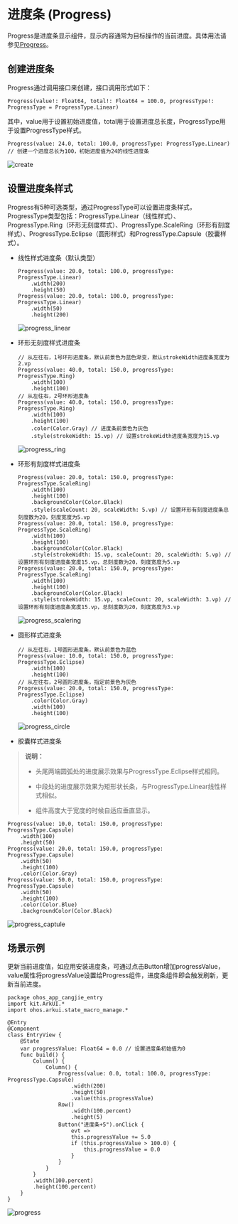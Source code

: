 # 进度条 (Progress)

Progress是进度条显示组件，显示内容通常为目标操作的当前进度。具体用法请参见[Progress](../../../API_Reference/source_zh_cn/arkui-cj/cj-information-display-progress.md)。

## 创建进度条

Progress通过调用接口来创建，接口调用形式如下：

```cangjie
Progress(value!: Float64, total!: Float64 = 100.0, progressType!: ProgressType = ProgressType.Linear)
```

其中，value用于设置初始进度值，total用于设置进度总长度，ProgressType用于设置ProgressType样式。

```cangjie
Progress(value: 24.0, total: 100.0, progressType: ProgressType.Linear) // 创建一个进度总长为100，初始进度值为24的线性进度条
```

![create](figures/create.png)

## 设置进度条样式

Progress有5种可选类型，通过ProgressType可以设置进度条样式，ProgressType类型包括：ProgressType.Linear（线性样式）、 ProgressType.Ring（环形无刻度样式）、ProgressType.ScaleRing（环形有刻度样式）、ProgressType.Eclipse（圆形样式）和ProgressType.Capsule（胶囊样式）。

- 线性样式进度条（默认类型）

  ```cangjie
  Progress(value: 20.0, total: 100.0, progressType: ProgressType.Linear)
      .width(200)
      .height(50)
  Progress(value: 20.0, total: 100.0, progressType: ProgressType.Linear)
      .width(50)
      .height(200)
  ```

  ![progress_linear](figures/progress_linear.png)

- 环形无刻度样式进度条

  ```cangjie
  // 从左往右，1号环形进度条，默认前景色为蓝色渐变，默认strokeWidth进度条宽度为2.vp
  Progress(value: 40.0, total: 150.0, progressType: ProgressType.Ring)
      .width(100)
      .height(100)
  // 从左往右，2号环形进度条
  Progress(value: 40.0, total: 150.0, progressType: ProgressType.Ring)
      .width(100)
      .height(100)
      .color(Color.Gray) // 进度条前景色为灰色
      .style(strokeWidth: 15.vp) // 设置strokeWidth进度条宽度为15.vp
  ```

  ![progress_ring](figures/progress_ring.png)

- 环形有刻度样式进度条

  ```cangjie
  Progress(value: 20.0, total: 150.0, progressType: ProgressType.ScaleRing)
      .width(100)
      .height(100)
      .backgroundColor(Color.Black)
      .style(scaleCount: 20, scaleWidth: 5.vp) // 设置环形有刻度进度条总刻度数为20，刻度宽度为5.vp
  Progress(value: 20.0, total: 150.0, progressType: ProgressType.ScaleRing)
      .width(100)
      .height(100)
      .backgroundColor(Color.Black)
      .style(strokeWidth: 15.vp, scaleCount: 20, scaleWidth: 5.vp) // 设置环形有刻度进度条宽度15.vp，总刻度数为20，刻度宽度为5.vp
  Progress(value: 20.0, total: 150.0, progressType: ProgressType.ScaleRing)
      .width(100)
      .height(100)
      .backgroundColor(Color.Black)
      .style(strokeWidth: 15.vp, scaleCount: 20, scaleWidth: 3.vp) // 设置环形有刻度进度条宽度15.vp，总刻度数为20，刻度宽度为3.vp
  ```

  ![progress_scalering](figures/progress_scalering.png)

- 圆形样式进度条

  ```cangjie
  // 从左往右，1号圆形进度条，默认前景色为蓝色
  Progress(value: 10.0, total: 150.0, progressType: ProgressType.Eclipse)
      .width(100)
      .height(100)
  // 从左往右，2号圆形进度条，指定前景色为灰色
  Progress(value: 20.0, total: 150.0, progressType: ProgressType.Eclipse)
      .color(Color.Gray)
      .width(100)
      .height(100)
  ```

  ![progress_circle](figures/progress_circle.png)

- 胶囊样式进度条

> **说明：**
>
> - 头尾两端圆弧处的进度展示效果与ProgressType.Eclipse样式相同。
>
> - 中段处的进度展示效果为矩形状长条，与ProgressType.Linear线性样式相似。
>
> - 组件高度大于宽度的时候自适应垂直显示。

  ```cangjie
  Progress(value: 10.0, total: 150.0, progressType: ProgressType.Capsule)
      .width(100)
      .height(50)
  Progress(value: 20.0, total: 150.0, progressType: ProgressType.Capsule)
      .width(50)
      .height(100)
      .color(Color.Gray)
  Progress(value: 50.0, total: 150.0, progressType: ProgressType.Capsule)
      .width(50)
      .height(100)
      .color(Color.Blue)
      .backgroundColor(Color.Black)
  ```

  ![progress_captule](figures/progress_captule.png)

## 场景示例

更新当前进度值，如应用安装进度条，可通过点击Button增加progressValue，value属性将progressValue设置给Progress组件，进度条组件即会触发刷新，更新当前进度。

 <!-- run -->

```cangjie
package ohos_app_cangjie_entry
import kit.ArkUI.*
import ohos.arkui.state_macro_manage.*

@Entry
@Component
class EntryView {
    @State
    var progressValue: Float64 = 0.0 // 设置进度条初始值为0
    func build() {
        Column() {
            Column() {
                Progress(value: 0.0, total: 100.0, progressType: ProgressType.Capsule)
                    .width(200)
                    .height(50)
                    .value(this.progressValue)
                Row()
                    .width(100.percent)
                    .height(5)
                Button("进度条+5").onClick {
                    evt =>
                    this.progressValue += 5.0
                    if (this.progressValue > 100.0) {
                        this.progressValue = 0.0
                    }
                }
            }
        }
        .width(100.percent)
        .height(100.percent)
    }
}

```

![progress](figures/progress.gif)

